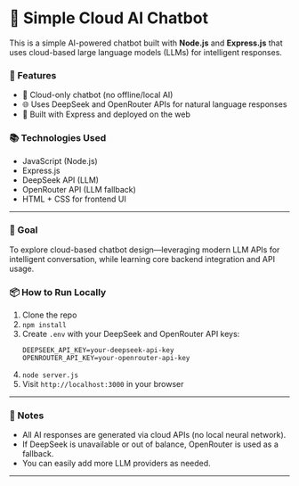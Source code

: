 # 🤖 Simple Cloud AI Chatbot

This is a simple AI-powered chatbot built with **Node.js** and **Express.js** that uses cloud-based large language models (LLMs) for intelligent responses.

### 🔧 Features
- 🚀 Cloud-only chatbot (no offline/local AI)
- 🌐 Uses DeepSeek and OpenRouter APIs for natural language responses
- 📡 Built with Express and deployed on the web

### 📚 Technologies Used
- JavaScript (Node.js)
- Express.js
- DeepSeek API (LLM)
- OpenRouter API (LLM fallback)
- HTML + CSS for frontend UI

---

### 🎯 Goal

To explore cloud-based chatbot design—leveraging modern LLM APIs for intelligent conversation, while learning core backend integration and API usage.

### 📦 How to Run Locally
1. Clone the repo
2. `npm install`
3. Create `.env` with your DeepSeek and OpenRouter API keys:
   ```
   DEEPSEEK_API_KEY=your-deepseek-api-key
   OPENROUTER_API_KEY=your-openrouter-api-key
   ```
4. `node server.js`  
5. Visit `http://localhost:3000` in your browser

---

### 📝 Notes
- All AI responses are generated via cloud APIs (no local neural network).
- If DeepSeek is unavailable or out of balance, OpenRouter is used as a fallback.
- You can easily add more LLM providers as needed.

---
